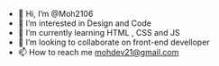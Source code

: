 - 👋 Hi, I’m @Moh2106
- 👀 I’m interested in Design and Code
- 🌱 I’m currently learning HTML , CSS and JS
- 💞️ I’m looking to collaborate on front-end develloper
- 📫 How to reach me mohdev21@gmail.com

<!---
Moh2106/Moh2106 is a ✨ special ✨ repository because its `README.md` (this file) appears on your GitHub profile.
You can click the Preview link to take a look at your changes.
--->
